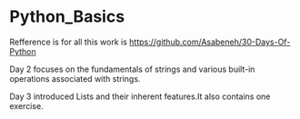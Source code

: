 # Python_Basics
Refference is for all this work is https://github.com/Asabeneh/30-Days-Of-Python

Day 2 focuses on the fundamentals of strings and various built-in operations associated with strings.

Day 3 introduced Lists and their inherent features.It also contains one exercise.
